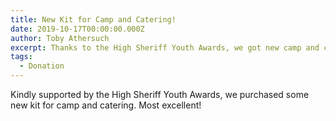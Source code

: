 ```yaml
---
title: New Kit for Camp and Catering!
date: 2019-10-17T00:00:00.000Z
author: Toby Athersuch
excerpt: Thanks to the High Sheriff Youth Awards, we got new camp and catering equipment! Huge thanks for supporting our endeavors!
tags:
  - Donation
---
```


Kindly supported by the High Sheriff Youth Awards, we purchased some new kit for camp and catering. Most excellent!